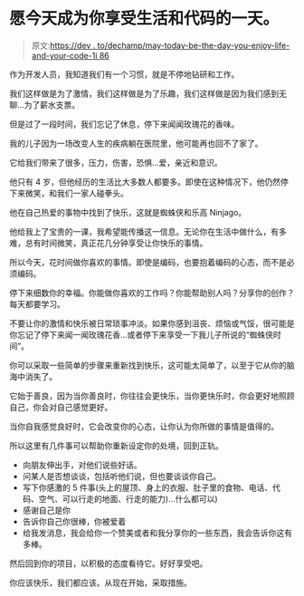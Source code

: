 # 愿今天成为你享受生活和代码的一天。

> 原文:[https://dev . to/dechamp/may-today-be-the-day-you-enjoy-life-and-your-code-1i 86](https://dev.to/dechamp/may-today-be-the-day-you-enjoy-life-and-your-code-1i86)

作为开发人员，我知道我们有一个习惯，就是不停地钻研和工作。

我们这样做是为了激情，我们这样做是为了乐趣，我们这样做是因为我们感到无聊...为了薪水支票。

但是过了一段时间，我们忘记了休息，停下来闻闻玫瑰花的香味。

我的儿子因为一场改变人生的疾病躺在医院里，他可能再也回不了家了。

它给我们带来了很多，压力，伤害，恐惧...爱，亲近和意识。

他只有 4 岁，但他经历的生活比大多数人都要多。即使在这种情况下，他仍然停下来微笑，和我们一家人碰拳头。

他在自己热爱的事物中找到了快乐，这就是蜘蛛侠和乐高 Ninjago。

他给我上了宝贵的一课，我希望能传播这一信息。无论你在生活中做什么，有多难，总有时间微笑，真正花几分钟享受让你快乐的事情。

所以今天，花时间做你喜欢的事情。即使是编码，也要抱着编码的心态，而不是必须编码。

停下来细数你的幸福。你能做你喜欢的工作吗？你能帮助别人吗？分享你的创作？每天都要学习。

不要让你的激情和快乐被日常琐事冲淡。如果你感到沮丧、烦恼或气馁，很可能是你忘记了停下来闻一闻玫瑰花香...或者停下来享受一下我儿子所说的“蜘蛛侠时间”。

你可以采取一些简单的步骤来重新找到快乐，这可能太简单了，以至于它从你的脑海中消失了。

它始于善良，因为当你善良时，你往往会更快乐，当你更快乐时，你会更好地照顾自己，你会对自己感觉更好。

当你自我感觉良好时，它会改变你的心态，让你认为你所做的事情是值得的。

所以这里有几件事可以帮助你重新设定你的处境，回到正轨。

*   向朋友伸出手，对他们说些好话。
*   问某人是否想谈谈，包括听他们说，但也要谈谈你自己。
*   写下你感激的 5 件事(头上的屋顶、身上的衣服、肚子里的食物、电话、代码、空气、可以行走的地面、行走的能力)...什么都可以)
*   感谢自己是你
*   告诉你自己你很棒，你被爱着
*   给我发消息，我会给你一个赞美或者和我分享你的一些东西，我会告诉你这有多棒。

然后回到你的项目，以积极的态度看待它。好好享受吧。

你应该快乐，我们都应该。从现在开始，采取措施。